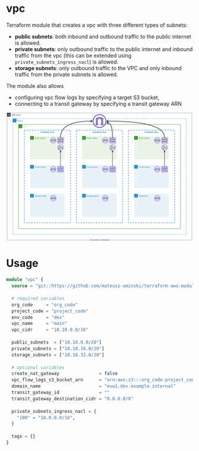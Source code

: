 # vpc

Terraform module that creates a vpc with three different types of subnets:
- **public subnets**: both inbound and outbound traffic to the public internet is allowed.
- **private subnets**: only outbound traffic to the public internet and inbound traffic from the vpc (this can be extended using `private_subnets_ingress_nacl`) is allowed.
- **storage subnets**: only outbound traffic to the VPC and only inbound traffic from the private subnets is allowed.

The module also allows
- configuring vpc flow logs by specifying a target S3 bucket,
- connecting to a transit gateway by specifying a transit gateway ARN

![](./docs/vpc.drawio.svg)


# Usage

```terraform
module "vpc" {
  source = "git::https://github.com/mateusz-uminski/terraform-aws-modules//vpc?ref=main"

  # required variables
  org_code     = "org_code"
  project_code = "project_code"
  env_code     = "dev"
  vpc_name     = "main"
  vpc_cidr     = "10.18.0.0/16"

  public_subnets  = ["10.18.0.0/20"]
  private_subnets = ["10.18.16.0/20"]
  storage_subnets = ["10.18.32.0/20"]

  # optional variables
  create_nat_gateway               = false
  vpc_flow_logs_s3_bucket_arn      = "arn:aws:s3:::org_code-project_code-main-vpc-flow-logs-euw1-dev"
  domain_name                      = "euw1.dev.example.internal"
  transit_gateway_id               = ""
  transit_gateway_destination_cidr = "0.0.0.0/0"

  private_subnets_ingress_nacl = {
    "100" = "10.0.0.0/16",
  }

  tags = {}
}
```
